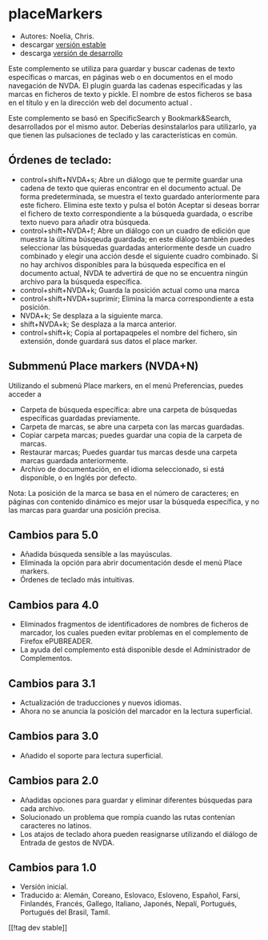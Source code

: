 # placeMarkers #

* Autores: Noelia, Chris.
* descargar [versión estable][1]
* descarga [versión de desarrollo][2]

Este complemento se utiliza para guardar y buscar cadenas de texto
específicas o marcas, en páginas web o en documentos en el modo navegación
de NVDA.  El plugin guarda las cadenas especificadas y las marcas en
ficheros de texto y pickle. El nombre de estos ficheros se basa en el título
y en la dirección web del documento actual .

Este complemento se basó en SpecificSearch y Bookmark&Search, desarrollados
por el mismo autor. Deberías desinstalarlos para utilizarlo, ya que tienen
las pulsaciones de teclado y las características en común.

## Órdenes de teclado: ##

*	control+shift+NVDA+s; Abre un diálogo que  te permite guardar una cadena de texto   que quieras encontrar en el documento actual. De forma predeterminada, se muestra el  texto guardado anteriormente para este fichero. Elimina este texto y pulsa el botón Aceptar si deseas borrar el fichero de texto correspondiente a la búsqueda guardada, o escribe texto nuevo para añadir otra búsqueda.
*	control+shift+NVDA+f; Abre un diálogo con un cuadro de edición que muestra la última búsqeuda guardada; en este diálogo también puedes seleccionar las búsquedas guardadas anteriormente desde un cuadro combinado y elegir una acción desde el siguiente cuadro combinado. Si no hay archivos disponibles para la búsqueda específica en el documento actual, NVDA te advertirá de que no se encuentra ningún archivo para la búsqueda específica.
*	control+shift+NVDA+k; Guarda la posición actual como una marca
*	control+shift+NVDA+suprimir; Elimina la marca correspondiente a esta posición.
*	NVDA+k; Se desplaza a la siguiente marca.
*	shift+NVDA+k; Se desplaza a la marca anterior.
*	control+shift+k; Copia al portapaqpeles el nombre del fichero, sin extensión, donde guardará sus datos el place marker.

## Submmenú Place markers (NVDA+N) ##


Utilizando el submenú Place markers, en el menú Preferencias, puedes acceder
a 

*	Carpeta de búsqueda específica: abre una carpeta de búsquedas específicas
  guardadas previamente.
*	Carpeta de marcas, se abre una carpeta con las marcas guardadas.
*	Copiar carpeta marcas; puedes guardar una copia de la carpeta de marcas.
*	Restaurar marcas; Puedes guardar tus marcas desde una carpeta marcas
  guardada anteriormente.
*	Archivo de documentación, en el idioma seleccionado, si está disponible, o
  en Inglés por defecto.

Nota: La posición de la marca se basa en el número de caracteres; en páginas
con contenido dinámico es mejor usar la búsqueda específica, y no las marcas
para guardar una posición precisa.


## Cambios para 5.0 ##
* Añadida búsqueda sensible a las mayúsculas.
* Eliminada la opción para abrir documentación desde el menú Place markers.
* Órdenes de teclado más intuitivas.

## Cambios para  4.0 ##
* Eliminados fragmentos de identificadores de nombres de ficheros de
  marcador,  los cuales pueden evitar problemas en el complemento de Firefox
  ePUBREADER.
* La ayuda del complemento está disponible desde el Administrador de
  Complementos.

## Cambios para 3.1 ##
* Actualización de traducciones y nuevos idiomas.
* Ahora no se anuncia la posición del marcador en la lectura superficial.

## Cambios para 3.0 ##
* Añadido el soporte para lectura superficial.

## Cambios para 2.0 ##
* Añadidas opciones para guardar y eliminar diferentes búsquedas para cada
  archivo.
* Solucionado un problema que rompía cuando las rutas contenían caracteres
  no latinos.
* Los atajos de teclado ahora pueden reasignarse utilizando el diálogo de
  Entrada de gestos de NVDA.


## Cambios para 1.0 ##
* Versión inicial.
* Traducido a: Alemán, Coreano, Eslovaco, Esloveno, Español, Farsi,
  Finlandés, Francés, Gallego, Italiano, Japonés, Nepalí, Portugués,
  Portugués del Brasil, Tamil.

[[!tag dev stable]]

[1]: http://addons.nvda-project.org/files/get.php?file=pm

[2]: http://addons.nvda-project.org/files/get.php?file=pm-dev
